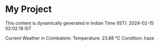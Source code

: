 # My Project

This content is dynamically generated in Indian Time (IST): 2024-02-15 02:02:18 IST


Current Weather in Coimbatore:
Temperature: 23.88 °C
Condition: haze
